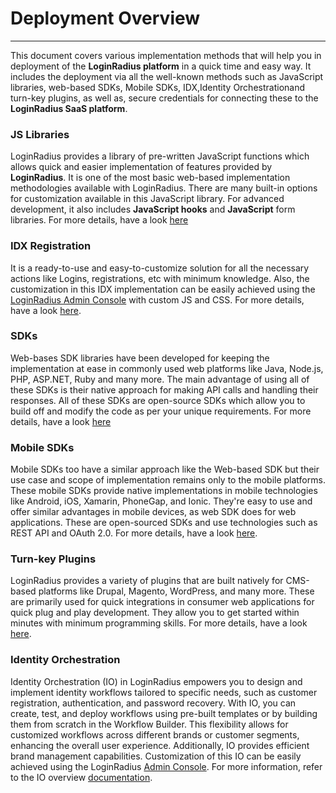 Deployment Overview
===
---

This document covers various implementation methods that will help you in deployment of the **LoginRadius platform** in a quick time and easy way. It includes the deployment via all the well-known methods such as JavaScript libraries, web-based SDKs, Mobile SDKs, IDX,Identity Orchestrationand turn-key plugins, as well as, secure credentials for connecting these to the **LoginRadius SaaS platform**. 

### JS Libraries

LoginRadius provides a library of pre-written JavaScript functions which allows quick and easier implementation of features provided by **LoginRadius**. It is one of the most basic web-based implementation methodologies available with LoginRadius. There are many built-in options for customization available in this JavaScript library. For advanced development, it also includes **JavaScript hooks** and **JavaScript** form libraries. For more details, have a look [here](/api/v2/user-registration/user-registration-getting-started)

### IDX Registration

It is a ready-to-use and easy-to-customize solution for all the necessary actions like Logins, registrations, etc with minimum knowledge. Also, the customization in this IDX implementation can be easily achieved using the [LoginRadius Admin Console](https://adminconsole.loginradius.com) with custom JS and CSS. For more details, have a look [here](/api/v2/deployment/identity-experience-framework/hosted/overview/).

### SDKs

Web-bases SDK libraries have been developed  for keeping the implementation at ease in commonly used web platforms like Java, Node.js, PHP, ASP.NET, Ruby and many more. The main advantage of using all of  these SDKs is their native approach for making API calls and handling their responses. All of these SDKs are open-source SDKs which allow you to build off and modify the code as per your unique requirements. For more details, have a look [here](/api/v2/sdk-libraries/sdk-libraries-overview)

### Mobile SDKs

Mobile SDKs too have a similar approach like the Web-based SDK but their use case and scope of implementation remains only to the mobile platforms. These mobile SDKs provide native implementations in mobile technologies like Android, iOS, Xamarin, PhoneGap, and Ionic. They're easy to use and offer similar advantages in mobile devices, as web SDK does for web applications. These are open-sourced SDKs and use technologies such as REST API and OAuth 2.0. For more details, have a look [here](/api/v2/mobile-libraries/mobile-sdk-overview).

### Turn-key Plugins

LoginRadius provides a variety of plugins that are built natively for CMS-based platforms like Drupal, Magento, WordPress, and many more. These are primarily used for quick integrations in consumer web applications for quick plug and play development. They allow you to get started within minutes with minimum programming skills. For more details, have a look [here](/api/v2/cms-turn-key-plugins/general-cms-integrations).


### Identity Orchestration

Identity Orchestration (IO) in LoginRadius empowers you to design and implement identity workflows tailored to specific needs, such as customer registration, authentication, and password recovery. With IO, you can create, test, and deploy workflows using pre-built templates or by building them from scratch in the Workflow Builder. This flexibility allows for customized workflows across different brands or customer segments, enhancing the overall user experience. Additionally, IO provides efficient brand management capabilities.
Customization of this IO can be easily achieved using the LoginRadius [Admin Console](https://adminconsole.loginradius.com/deployment/identity-orchestration/workflows). For more information, refer to the IO overview [documentation](/docs/libraries/identity-orchestration/overview/).
